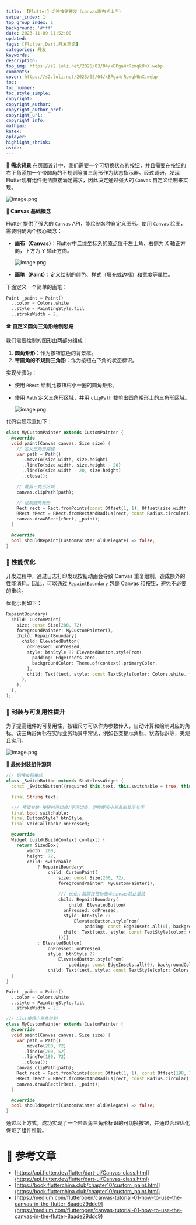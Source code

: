 ```yaml
---
title: 【Flutter】切换按钮开发（canvas画布初上手）
swiper_index: 1
top_group_index: 1
background: '#fff'
date: 2023-11-09 11:52:00
updated:
tags: [Flutter,Dart,开发笔记]
categories: 开发
keywords:
description: 
top_img: https://s2.loli.net/2025/03/04/xBPga4rRomqkUnX.webp
comments:
cover: https://s2.loli.net/2025/03/04/xBPga4rRomqkUnX.webp
toc:
toc_number:
toc_style_simple:
copyright:
copyright_author:
copyright_author_href:
copyright_url:
copyright_info:
mathjax:
katex:
aplayer:
highlight_shrink:
aside:
---
```


🚀 **需求背景**
在页面设计中，我们需要一个可切换状态的按钮，并且需要在按钮的右下角添加一个带圆角的不规则等腰三角形作为状态指示器。经过调研，发现Flutter现有组件无法直接满足需求，因此决定通过强大的 `Canvas` 自定义绘制来实现。


![image.png](https://www.notion.so/image/attachment%3Acbdd3cd6-7fc5-4bca-8fb7-38c1238d28eb%3Aimage.png?table=block&id=1aa6989f-81d8-8034-896e-dfad1aa06a1c&t=1aa6989f-81d8-8034-896e-dfad1aa06a1c)

**🎨 Canvas 基础概念**

Flutter 提供了强大的 `Canvas` API，能绘制各种自定义图形。使用 `Canvas` 绘图，需要明确两个核心概念：

- **画布（Canvas）**：Flutter中二维坐标系的原点位于左上角，右侧为 X 轴正方向，下方为 Y 轴正方向。
    
    ![image.png](https://www.notion.so/image/attachment%3A258d142e-9789-4188-ac03-b9a573961efb%3Aimage.png?table=block&id=1ab6989f-81d8-8046-b6de-e21def176ca5&t=1ab6989f-81d8-8046-b6de-e21def176ca5)
    
- **画笔（Paint）**：定义绘制的颜色、样式（填充或边框）和宽度等属性。

下面定义一个简单的画笔：

```dart
Paint _paint = Paint()
  ..color = Colors.white
  ..style = PaintingStyle.fill
  ..strokeWidth = 2;
```

**🛠️ 自定义圆角三角形绘制思路**

我们需要绘制的图形由两部分组成：

1. **圆角矩形**：作为按钮底色的背景框。
2. **带圆角的不规则三角形**：作为按钮右下角的状态标识。

实现步骤为：

- 使用 `RRect` 绘制比按钮稍小一圈的圆角矩形。
- 使用 `Path` 定义三角形区域，并用 `clipPath` 裁剪出圆角矩形上的三角形区域。
    
    ![image.png](https://www.notion.so/image/attachment%3A3f632e75-407f-40f8-a14e-6833cc282d2b%3Aimage.png?table=block&id=1ab6989f-81d8-80f9-a671-c4fc9b505e6a&t=1ab6989f-81d8-80f9-a671-c4fc9b505e6a)
    

代码实现示意如下：

```dart
class MyCustomPainter extends CustomPainter {
  @override
  void paint(Canvas canvas, Size size) {
    // 定义三角形路径
    var path = Path()
      ..moveTo(size.width, size.height)
      ..lineTo(size.width, size.height - 20)
      ..lineTo(size.width - 20, size.height)
      ..close();

    // 裁剪三角形区域
    canvas.clipPath(path);

    // 绘制圆角矩形
    Rect rect = Rect.fromPoints(const Offset(1, 1), Offset(size.width - 2, size.height - 2));
    RRect rRect = RRect.fromRectAndRadius(rect, const Radius.circular(3.0));
    canvas.drawRRect(rRect, _paint);
  }

  @override
  bool shouldRepaint(CustomPainter oldDelegate) => false;
}
```

### 🚧 性能优化

开发过程中，通过日志打印发现按钮动画会导致 Canvas 重复绘制，造成额外的性能消耗。因此，可以通过 `RepaintBoundary` 包裹 Canvas 和按钮，避免不必要的重绘。

优化示例如下：

```dart
RepaintBoundary(
  child: CustomPaint(
    size: const Size(200, 72),
    foregroundPainter: MyCustomPainter(),
    child: RepaintBoundary(
      child: ElevatedButton(
        onPressed: onPressed,
        style: btnStyle ?? ElevatedButton.styleFrom(
          padding: EdgeInsets.zero,
          backgroundColor: Theme.of(context).primaryColor,
        ),
        child: Text(text, style: const TextStyle(color: Colors.white, fontSize: 25)),
      ),
    ),
  ),
);
```

### 📌 封装与可复用性提升

为了提高组件的可复用性，按钮尺寸可以作为参数传入，自动计算和绘制对应的角标。该三角形角标在实际业务场景中常见，例如各类提示角标、状态标识等，美观且实用。

![image.png](https://www.notion.so/image/attachment%3A045f6069-4b7c-43fc-a349-59f136c83de7%3Aimage.png?table=block&id=1ab6989f-81d8-805c-b111-e5751bbf782a&t=1ab6989f-81d8-805c-b111-e5751bbf782a)

**🚩 最终封装组件源码**

```dart
/// 切换按钮集成
class _SwitchButton extends StatelessWidget {
  const _SwitchButton({required this.text, this.switchable = true, this.btnStyle, this.onPressed});

  final String text;

  /// 预留参数-按钮的可切换/不可切换，切换提示小三角形显示与否
  final bool switchable;
  final ButtonStyle? btnStyle;
  final VoidCallback? onPressed;

  @override
  Widget build(BuildContext context) {
    return SizedBox(
        width: 200,
        height: 72,
        child: switchable
            ? RepaintBoundary(
                child: CustomPaint(
                    size: const Size(200, 72),
                    foregroundPainter: MyCustomPainter(),

                    /// 优化：阻隔按钮动画与canvas防止重绘
                    child: RepaintBoundary(
                        child: ElevatedButton(
                      onPressed: onPressed,
                      style: btnStyle ??
                          ElevatedButton.styleFrom(
                              padding: const EdgeInsets.all(0), backgroundColor: Theme.of(context).primaryColor),
                      child: Text(text, style: const TextStyle(color: Colors.white, fontSize: 25)),
                    ))))
            : ElevatedButton(
                onPressed: onPressed,
                style: btnStyle ??
                    ElevatedButton.styleFrom(
                        padding: const EdgeInsets.all(0), backgroundColor: Theme.of(context).primaryColor),
                child: Text(text, style: const TextStyle(color: Colors.white, fontSize: 15))));
  }
}

Paint _paint = Paint()
  ..color = Colors.white
  ..style = PaintingStyle.fill
  ..strokeWidth = 2;

/// List按钮小三角绘制
class MyCustomPainter extends CustomPainter {
  @override
  void paint(Canvas canvas, Size size) {
    var path = Path()
      ..moveTo(200, 72)
      ..lineTo(200, 52)
      ..lineTo(180, 72)
      ..close();
    canvas.clipPath(path);
    Rect rect = Rect.fromPoints(const Offset(1, 1), const Offset(198, 70));
    RRect rRect = RRect.fromRectAndRadius(rect, const Radius.circular(3.0));
    canvas.drawRRect(rRect, _paint);
  }

  @override
  bool shouldRepaint(CustomPainter oldDelegate) => false;
}
```

通过以上方式，成功实现了一个带圆角三角形标识的可切换按钮，并通过合理优化保证了组件性能。

# 📎 参考文章

- [https://api.flutter.dev/flutter/dart-ui/Canvas-class.html](https://api.flutter.dev/flutter/dart-ui/Canvas-class.html)
- [https://book.flutterchina.club/chapter10/custom_paint.html](https://book.flutterchina.club/chapter10/custom_paint.html)
- [https://medium.com/flutteropen/canvas-tutorial-01-how-to-use-the-canvas-in-the-flutter-8aade29ddc9](https://medium.com/flutteropen/canvas-tutorial-01-how-to-use-the-canvas-in-the-flutter-8aade29ddc9)